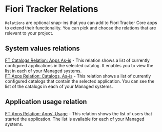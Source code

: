 # Fiori Tracker Relations

`Relations` are optional snap-ins that you can add to Fiori Tracker Core apps to extend their functionality.  You can pick and choose the relations that are relevant to your project.

## System values relations

[FT Catalogs Relation: Apps As-is](../../ft-cats-rel-apps-asis/FPS01/main.md) - This relation shows a list of currently configured applications in the selected catalog. It enables you to view the list in each of your Managed systems.<br>
[FT Apps Relation: Catalogs, As-is](../../ft-apps-rel-catalogs-asis/FPS01/main.md) - This relation shows a list of currently configured catalogs that contain the selected application. You can see the list of the catalogs in each of your Managed systems.

## Application usage relation

[FT Apps Relation: Apps' Usage](../../ft-apps-rel-appsusage/FPS01/main.md) - This relation shows the list of users that started the application. The list is available for each of your Managed systems.
